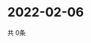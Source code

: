 # 2022-02-06
  共 0条

  <!-- BEGIN -->
  <!-- 最后更新时间Sun Feb 06 2022 12:06:59 GMT+0000 (Coordinated Universal Time) -->
  
  <!-- END -->
  
  